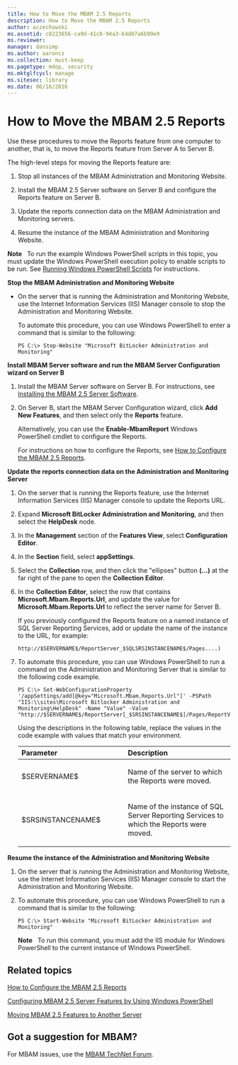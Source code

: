 ```yaml
---
title: How to Move the MBAM 2.5 Reports
description: How to Move the MBAM 2.5 Reports
author: aczechowski
ms.assetid: c8223656-ca9d-41c8-94a3-64d07a6b99e9
ms.reviewer: 
manager: dansimp
ms.author: aaroncz
ms.collection: must-keep
ms.pagetype: mdop, security
ms.mktglfcycl: manage
ms.sitesec: library
ms.date: 06/16/2016
---
```



# How to Move the MBAM 2.5 Reports


Use these procedures to move the Reports feature from one computer to another, that is, to move the Reports feature from Server A to Server B.

The high-level steps for moving the Reports feature are:

1.  Stop all instances of the MBAM Administration and Monitoring Website.

2.  Install the MBAM 2.5 Server software on Server B and configure the Reports feature on Server B.

3.  Update the reports connection data on the MBAM Administration and Monitoring servers.

4.  Resume the instance of the MBAM Administration and Monitoring Website.

**Note**  
To run the example Windows PowerShell scripts in this topic, you must update the Windows PowerShell execution policy to enable scripts to be run. See [Running Windows PowerShell Scripts](https://technet.microsoft.com/library/ee176949.aspx) for instructions.

 

**Stop the MBAM Administration and Monitoring Website**

-   On the server that is running the Administration and Monitoring Website, use the Internet Information Services (IIS) Manager console to stop the Administration and Monitoring Website.

    To automate this procedure, you can use Windows PowerShell to enter a command that is similar to the following:

    ``` syntax
    PS C:\> Stop-Website "Microsoft BitLocker Administration and Monitoring"
    ```

**Install MBAM Server software and run the MBAM Server Configuration wizard on Server B**

1.  Install the MBAM Server software on Server B. For instructions, see [Installing the MBAM 2.5 Server Software](installing-the-mbam-25-server-software.md).

2.  On Server B, start the MBAM Server Configuration wizard, click **Add New Features**, and then select only the **Reports** feature.

    Alternatively, you can use the **Enable-MbamReport** Windows PowerShell cmdlet to configure the Reports.

    For instructions on how to configure the Reports, see [How to Configure the MBAM 2.5 Reports](how-to-configure-the-mbam-25-reports.md).

**Update the reports connection data on the Administration and Monitoring Server**

1.  On the server that is running the Reports feature, use the Internet Information Services (IIS) Manager console to update the Reports URL.

2.  Expand **Microsoft BitLocker Administration and Monitoring**, and then select the **HelpDesk** node.

3.  In the **Management** section of the **Features View**, select **Configuration Editor**.

4.  In the **Section** field, select **appSettings**.

5.  Select the **Collection** row, and then click the "ellipses" button **(…)** at the far right of the pane to open the **Collection Editor**.

6.  In the **Collection Editor**, select the row that contains **Microsoft.Mbam.Reports.Url**, and update the value for **Microsoft.Mbam.Reports.Url** to reflect the server name for Server B.

    If you previously configured the Reports feature on a named instance of SQL Server Reporting Services, add or update the name of the instance to the URL, for example:

    `http://$SERVERNAME$/ReportServer_$SQLSRSINSTANCENAME$/Pages....)`

7.  To automate this procedure, you can use Windows PowerShell to run a command on the Administration and Monitoring Server that is similar to the following code example.

    ``` syntax
    PS C:\> Set-WebConfigurationProperty '/appSettings/add[@key="Microsoft.Mbam.Reports.Url"]' -PSPath "IIS:\\sites\Microsoft Bitlocker Administration and Monitoring\HelpDesk" -Name "Value" -Value "http://$SERVERNAME$/ReportServer[_$SRSINSTANCENAME$]/Pages/ReportViewer.aspx?/Microsoft+BitLocker+Administration+and+Monitoring/"
    ```

    Using the descriptions in the following table, replace the values in the code example with values that match your environment.

    <table>
    <colgroup>
    <col width="50%" />
    <col width="50%" />
    </colgroup>
    <thead>
    <tr class="header">
    <th align="left">Parameter</th>
    <th align="left">Description</th>
    </tr>
    </thead>
    <tbody>
    <tr class="odd">
    <td align="left"><p>$SERVERNAME$</p></td>
    <td align="left"><p>Name of the server to which the Reports were moved.</p></td>
    </tr>
    <tr class="even">
    <td align="left"><p>$SRSINSTANCENAME$</p></td>
    <td align="left"><p>Name of the instance of SQL Server Reporting Services to which the Reports were moved.</p></td>
    </tr>
    </tbody>
    </table>

     

**Resume the instance of the Administration and Monitoring Website**

1.  On the server that is running the Administration and Monitoring Website, use the Internet Information Services (IIS) Manager console to start the Administration and Monitoring Website.

2.  To automate this procedure, you can use Windows PowerShell to run a command that is similar to the following:

    ``` syntax
    PS C:\> Start-Website "Microsoft BitLocker Administration and Monitoring"
    ```

    **Note**  
    To run this command, you must add the IIS module for Windows PowerShell to the current instance of Windows PowerShell.

     



## Related topics


[How to Configure the MBAM 2.5 Reports](how-to-configure-the-mbam-25-reports.md)

[Configuring MBAM 2.5 Server Features by Using Windows PowerShell](configuring-mbam-25-server-features-by-using-windows-powershell.md)

[Moving MBAM 2.5 Features to Another Server](moving-mbam-25-features-to-another-server.md)

 
## Got a suggestion for MBAM?

For MBAM issues, use the [MBAM TechNet Forum](https://social.technet.microsoft.com/Forums/home?forum=mdopmbam).
 





